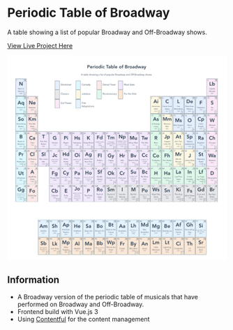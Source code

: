 # Periodic Table of Broadway

A table showing a list of popular Broadway and Off-Broadway shows.

[View Live Project Here](https://periodic-table-of-broadway.netlify.app/)

![Periodic Table of Broadway Screenshots](readme/project-screenshot.png?raw=true "Periodic Table of Broadway Screenshots")

## Information
* A Broadway version of the periodic table of musicals that have performed on Broadway and Off-Broadway. 
* Frontend build with Vue.js 3
* Using [Contentful](https://www.contentful.com/) for the content management
